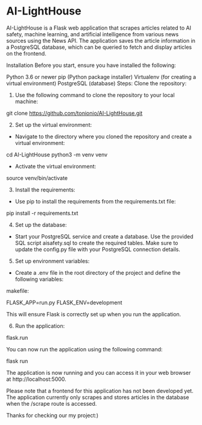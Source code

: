 # AI-LightHouse

AI-LightHouse is a Flask web application that scrapes articles related to AI safety, machine learning, and artificial intelligence from various news sources using the News API. The application saves the article information in a PostgreSQL database, which can be queried to fetch and display articles on the frontend.

Installation
Before you start, ensure you have installed the following:

Python 3.6 or newer
pip (Python package installer)
Virtualenv (for creating a virtual environment)
PostgreSQL (database)
Steps:
Clone the repository:

1. Use the following command to clone the repository to your local machine:

  git clone https://github.com/tonionio/AI-LightHouse.git

2. Set up the virtual environment:

  - Navigate to the directory where you cloned the repository and create a virtual environment:

  cd AI-LightHouse
  python3 -m venv venv

  - Activate the virtual environment:

  source venv/bin/activate

3. Install the requirements:

  - Use pip to install the requirements from the requirements.txt file:

  pip install -r requirements.txt

4. Set up the database:

  - Start your PostgreSQL service and create a database. Use the provided SQL script aisafety.sql to create the required tables. Make sure      to update the config.py file with your PostgreSQL connection details.

5. Set up environment variables:

  - Create a .env file in the root directory of the project and define the following variables:

  makefile:

  FLASK_APP=run.py
  FLASK_ENV=development

  This will ensure Flask is correctly set up when you run the application.

6. Run the application:

  flask.run

  You can now run the application using the following command:

  flask run

  The application is now running and you can access it in your web browser at http://localhost:5000.

Please note that a frontend for this application has not been developed yet. The application currently only scrapes and stores articles in the database when the /scrape route is accessed.

Thanks for checking our my project:)

